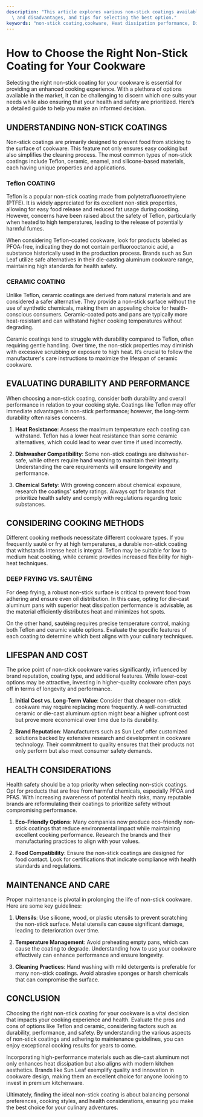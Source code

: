 ```yaml
---
description: "This article explores various non-stick coatings available for cookware, their advantages\
  \ and disadvantages, and tips for selecting the best option."
keywords: "non-stick coating,cookware, Heat dissipation performance, Die-cast aluminum"
---
```

# How to Choose the Right Non-Stick Coating for Your Cookware

Selecting the right non-stick coating for your cookware is essential for providing an enhanced cooking experience. With a plethora of options available in the market, it can be challenging to discern which one suits your needs while also ensuring that your health and safety are prioritized. Here’s a detailed guide to help you make an informed decision.

## UNDERSTANDING NON-STICK COATINGS

Non-stick coatings are primarily designed to prevent food from sticking to the surface of cookware. This feature not only ensures easy cooking but also simplifies the cleaning process. The most common types of non-stick coatings include Teflon, ceramic, enamel, and silicone-based materials, each having unique properties and applications.

### Teflon COATING

Teflon is a popular non-stick coating made from polytetrafluoroethylene (PTFE). It is widely appreciated for its excellent non-stick properties, allowing for easy food release and reduced fat usage during cooking. However, concerns have been raised about the safety of Teflon, particularly when heated to high temperatures, leading to the release of potentially harmful fumes.

When considering Teflon-coated cookware, look for products labeled as PFOA-free, indicating they do not contain perfluorooctanoic acid, a substance historically used in the production process. Brands such as Sun Leaf utilize safe alternatives in their die-casting aluminum cookware range, maintaining high standards for health safety.

### CERAMIC COATING

Unlike Teflon, ceramic coatings are derived from natural materials and are considered a safer alternative. They provide a non-stick surface without the use of synthetic chemicals, making them an appealing choice for health-conscious consumers. Ceramic-coated pots and pans are typically more heat-resistant and can withstand higher cooking temperatures without degrading.

Ceramic coatings tend to struggle with durability compared to Teflon, often requiring gentle handling. Over time, the non-stick properties may diminish with excessive scrubbing or exposure to high heat. It’s crucial to follow the manufacturer's care instructions to maximize the lifespan of ceramic cookware.

## EVALUATING DURABILITY AND PERFORMANCE

When choosing a non-stick coating, consider both durability and overall performance in relation to your cooking style. Coatings like Teflon may offer immediate advantages in non-stick performance; however, the long-term durability often raises concerns.

1. **Heat Resistance**: Assess the maximum temperature each coating can withstand. Teflon has a lower heat resistance than some ceramic alternatives, which could lead to wear over time if used incorrectly.

2. **Dishwasher Compatibility**: Some non-stick coatings are dishwasher-safe, while others require hand washing to maintain their integrity. Understanding the care requirements will ensure longevity and performance.

3. **Chemical Safety**: With growing concern about chemical exposure, research the coatings' safety ratings. Always opt for brands that prioritize health safety and comply with regulations regarding toxic substances.

## CONSIDERING COOKING METHODS

Different cooking methods necessitate different cookware types. If you frequently sauté or fry at high temperatures, a durable non-stick coating that withstands intense heat is integral. Teflon may be suitable for low to medium heat cooking, while ceramic provides increased flexibility for high-heat techniques.

### DEEP FRYING VS. SAUTÉING

For deep frying, a robust non-stick surface is critical to prevent food from adhering and ensure even oil distribution. In this case, opting for die-cast aluminum pans with superior heat dissipation performance is advisable, as the material efficiently distributes heat and minimizes hot spots.

On the other hand, sautéing requires precise temperature control, making both Teflon and ceramic viable options. Evaluate the specific features of each coating to determine which best aligns with your culinary techniques.

## LIFESPAN AND COST

The price point of non-stick cookware varies significantly, influenced by brand reputation, coating type, and additional features. While lower-cost options may be attractive, investing in higher-quality cookware often pays off in terms of longevity and performance.

1. **Initial Cost vs. Long-Term Value**: Consider that cheaper non-stick cookware may require replacing more frequently. A well-constructed ceramic or die-cast aluminum option might bear a higher upfront cost but prove more economical over time due to its durability.

2. **Brand Reputation**: Manufacturers such as Sun Leaf offer customized solutions backed by extensive research and development in cookware technology. Their commitment to quality ensures that their products not only perform but also meet consumer safety demands.

## HEALTH CONSIDERATIONS

Health safety should be a top priority when selecting non-stick coatings. Opt for products that are free from harmful chemicals, especially PFOA and PFAS. With increasing awareness of potential health risks, many reputable brands are reformulating their coatings to prioritize safety without compromising performance.

1. **Eco-Friendly Options**: Many companies now produce eco-friendly non-stick coatings that reduce environmental impact while maintaining excellent cooking performance. Research the brands and their manufacturing practices to align with your values.

2. **Food Compatibility**: Ensure the non-stick coatings are designed for food contact. Look for certifications that indicate compliance with health standards and regulations.

## MAINTENANCE AND CARE

Proper maintenance is pivotal in prolonging the life of non-stick cookware. Here are some key guidelines:

1. **Utensils**: Use silicone, wood, or plastic utensils to prevent scratching the non-stick surface. Metal utensils can cause significant damage, leading to deterioration over time.

2. **Temperature Management**: Avoid preheating empty pans, which can cause the coating to degrade. Understanding how to use your cookware effectively can enhance performance and ensure longevity.

3. **Cleaning Practices**: Hand washing with mild detergents is preferable for many non-stick coatings. Avoid abrasive sponges or harsh chemicals that can compromise the surface.

## CONCLUSION

Choosing the right non-stick coating for your cookware is a vital decision that impacts your cooking experience and health. Evaluate the pros and cons of options like Teflon and ceramic, considering factors such as durability, performance, and safety. By understanding the various aspects of non-stick coatings and adhering to maintenance guidelines, you can enjoy exceptional cooking results for years to come.

Incorporating high-performance materials such as die-cast aluminum not only enhances heat dissipation but also aligns with modern kitchen aesthetics. Brands like Sun Leaf exemplify quality and innovation in cookware design, making them an excellent choice for anyone looking to invest in premium kitchenware. 

Ultimately, finding the ideal non-stick coating is about balancing personal preferences, cooking styles, and health considerations, ensuring you make the best choice for your culinary adventures.
